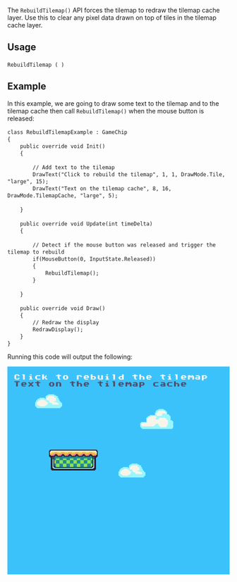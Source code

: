 The `RebuildTilemap()` API forces the tilemap to redraw the tilemap cache layer. Use this to clear any pixel data drawn on top of tiles in the tilemap cache layer.

## Usage

`RebuildTilemap ( )`

## Example

In this example, we are going to draw some text to the tilemap and to the tilemap cache then call `RebuildTilemap()` when the mouse button is released:

    class RebuildTilemapExample : GameChip
    {
        public override void Init()
        { 

            // Add text to the tilemap
            DrawText("Click to rebuild the tilemap", 1, 1, DrawMode.Tile, "large", 15);
            DrawText("Text on the tilemap cache", 8, 16, DrawMode.TilemapCache, "large", 5);

        }

        public override void Update(int timeDelta)
        { 

            // Detect if the mouse button was released and trigger the tilemap to rebuild
            if(MouseButton(0, InputState.Released))
            {
                RebuildTilemap();
            }

        }

        public override void Draw()
        { 
            // Redraw the display
            RedrawDisplay();
        }
    }

Running this code will output the following:

<p style="text-align:center"><img src="images/RebuildTilemapOutput_image_0.png" /></p>


